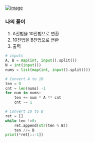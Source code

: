 [![image](https://user-images.githubusercontent.com/69138191/202888587-aad7bcf1-3cef-439d-98ed-9e967503369a.png)](https://www.acmicpc.net/problem/11576)
### 나의 풀이
1. A진법을 10진법으로 변환
2. 10진법을 B진법으로 변환
3. 출력
```python
# inputs
A, B = map(int, input().split())
N = int(input())
nums = list(map(int, input().split()))

# Convert A to 10
ten = 0
cnt = len(nums) -1
for num in nums:
    ten += num * A ** cnt
    cnt -= 1

# Convert 10 to B
ret = []
while ten !=0:
    ret.append(str(ten % B))
    ten //= B
print(*ret[::-1])
```

